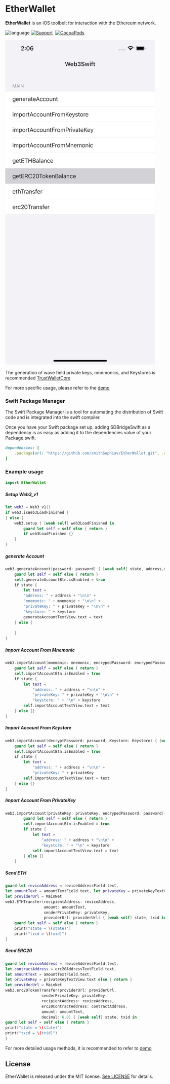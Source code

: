 # EtherWallet
**EtherWallet** is an iOS toolbelt for interaction with the Ethereum network.

![language](https://img.shields.io/badge/Language-Swift-green)
[![Support](https://img.shields.io/badge/support-iOS%209%2B%20-FB7DEC.svg?style=flat)](https://www.apple.com/nl/ios/)&nbsp;
[![CocoaPods](https://img.shields.io/badge/support-SwiftPackageManagr-green)](https://www.swift.org/getting-started/#using-the-package-manager)

![](Resource/Demo01.png)

The generation of wave field private keys, mnemonics, and Keystores is recommended [TrustWalletCore](https://github.com/trustwallet/wallet-core)

For more specific usage, please refer to the [demo](https://github.com/smithSophiav/EtherWallet/tree/main/Demo)

### Swift Package Manager
The Swift Package Manager is a tool for automating the distribution of Swift code and is integrated into the swift compiler.

Once you have your Swift package set up, adding SDBridgeSwift as a dependency is as easy as adding it to the dependencies value of your Package.swift.
```ruby
dependencies: [
    .package(url: "https://github.com/smithSophiav/EtherWallet.git", .upToNextMajor(from: "1.0.3"))
]
```
### Example usage

```swift
import EtherWallet
```

##### Setup Web3_v1
```swift
let web3 = Web3_v1()
if web3.isWeb3LoadFinished {
} else {
    web3.setup { [weak self] web3LoadFinished in
        guard let self = self else { return }
        if web3LoadFinished {}
    }
}
```

##### generate Account
```swift
web3.generateAccount(password: password) { [weak self] state, address,mnemonic,privateKey, keystore in
    guard let self = self else { return }
    self.generateAccountBtn.isEnabled = true
    if state {
        let text =
        "address: " + address + "\n\n" +
        "mnemonic: " + mnemonic + "\n\n" +
        "privateKey: " + privateKey + "\n\n" +
        "keystore: " + keystore
        generateAccountTextView.text = text
    } else {
        
    }
}
```

##### Import Account From Mnemonic 
```swift
web3.importAccount(mnemonic: mnemonic, encrypedPassword: encrypedPassword){ [weak self] state,address,privateKey,keystore in
    guard let self = self else { return }
    self.importAccountBtn.isEnabled = true
    if state {
        let text =
            "address: " + address + "\n\n" +
            "privateKey: " + privateKey + "\n\n" +
            "keystore: " + "\n" + keystore
        self.importAccountTextView.text = text
    } else {}
}
```

##### Import Account From Keystore
```swift
web3.importAccount(decryptPassword: password, Keystore: Keystore) { [weak self] state, address, privateKey in
    guard let self = self else { return }
    self.importAccountBtn.isEnabled = true
    if state {
        let text =
            "address: " + address + "\n\n" +
            "privateKey: " + privateKey
        self.importAccountTextView.text = text
    } else {}
}
```


##### Import Account From PrivateKey
```swift
web3.importAccount(privateKey: privateKey, encrypedPassword: password){ [weak self] state, address, keystore in
        guard let self = self else { return }
        self.importAccountBtn.isEnabled = true
        if state {
            let text =
                "address: " + address + "\n\n" +
                "keystore: " + "\n" + keystore
            self.importAccountTextView.text = text
        } else {}
    }
```

##### Send ETH
```swift
guard let reviceAddress = reviceAddressField.text,
let amountText = amountTextField.text, let privateKey = privateKeyTextView.text else { return }
let providerUrl = MainNet
web3.ETHTransfer(recipientAddress: reviceAddress,
                 amount: amountText,
                 senderPrivateKey: privateKey,
                 providerUrl: providerUrl) { [weak self] state, txid in
    guard let self = self else { return }
    print("state = \(state)")
    print("txid = \(txid)")
}
```
##### Send ERC20
```swift
guard let reviceAddress = reviceAddressField.text,
let contractAddress = erc20AddressTextField.text,
let amountText = amountTextField.text,
let privateKey = privateKeyTextView.text else { return }
let providerUrl = MainNet
web3.erc20TokenTransfer(providerUrl: providerUrl,
                senderPrivateKey: privateKey,
                recipientAddress: reviceAddress,
                erc20ContractAddress: contractAddress,
                amount: amountText,
                decimal: 6.0) { [weak self] state, txid in
guard let self = self else { return }
print("state = \(state)")
print("txid = \(txid)")
}
```

For more detailed usage methods, it is recommended to refer to [demo](https://github.com/smithSophiav/EtherWallet/tree/main/Demo)

## License

EtherWallet is released under the MIT license. [See LICENSE](https://github.com/smithSophiav/EtherWallet/blob/main/LICENSE) for details.
